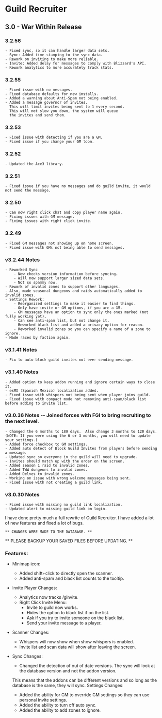 # Guild Recruiter
## 3.0 - War Within Release

### 3.2.56
    - Fixed sync, so it can handle larger data sets.
    - Sync: Added time-stamping to the sync data.
    - Rework on inviting to make more reliable.
    - Invite: Added delay for messages to comply with Blizzard's API.
    - Rework analytics to more accurately track stats.
### 3.2.55
    - Fixed issue with no messages.
    - Fixed database defaults for new installs.
    - Added a warning about Anti-Spam not being enabled.
    - Added a message governor of invites.
      This will limit invites being sent to 1 every second.
      This will not slow you down, the system will queue
      the invites and send them.
### 3.2.53
    - Fixed issue with detecting if you are a GM.
    - Fixed issue if you change your GM toon.
### 3.2.52
    - Updated the Ace3 library.
### 3.2.51
    - Fixed issue if you have no messages and do guild invite, it would not send the message.
### 3.2.50
    - Can now right click chat and copy player name again.
    - Fixing issues with GM message.
    - Fixing issues with right click invite.
### 3.2.49
    - Fixed GM messages not showing up on home screen.
    - Fixed issue with GMs not being able to send messages.
### v3.2.44 Notes
    - Reworked Sync
        - Now checks version information before syncing.
        - Will now support larger sized data sets.
        - Not so spammy now.
    - Rework of invalid zones to support other languages.
    - Also, made seasonal dungeons and raids automatically added to invalid zones.
    - Settings Rework:
        - Reorganized settings to make it easier to find things.
        - Only have invite or GM options, if you are a GM.
        - GM messages have an option to sync only the ones marked (not fully working yet).
        - Can see anti-spam list, but not change it.
        - Reworked black list and added a privacy option for reason.
        - Reworked invalid zones so you can specify a name of a zone to ignore.
    - Made races by faction again.
### v3.1.41 Notes
    - Fix to auto block guild invites not ever sending message.
### v3.1.40 Notes
    - Added option to keep addon running and ignore certain ways to close it.
    - esMX (Spanish Mexico) localization added.
    - Fixed issue with whispers not being sent when player joins guild.
    - Fixed issue with compact mode not removing anti-spam/black list before adding to invite list.
### v3.0.36 Notes -- Joined forces with FGI to bring recruiting to the next level.
    - Changed the 6 months to 180 days.  Also change 3 months to 120 days.
    (NOTE: If you were using the 6 or 3 months, you will need to update your settings.)
    - Added force checkbox to GM settings.
    - Added auto detect of Block Guild Invites from players before sending a message.
    - Updated sync so everyone in the guild will need to upgrade.
    - Invites should match up with the order on the screen.
    - Added season 1 raid to invalid zones.
    - Added TWW dungeons to invalid zones.
    - Added Delves to invalid zones.
    - Working on issue with wrong welcome messages being sent.
    - Fixed issue with not creating a guild link.
### v3.0.30 Notes
    - Fixed issue with missing no guild link localization.
    - Updated alert to missing guild link on login.

I have done pretty much a full rewrite of Guild Recruiter.  I have added a lot of new features and fixed a lot of bugs.

    ** CHANGES WERE MADE TO THE DATABASE. **
** PLEASE BACKUP YOUR SAVED FILES BEFORE UPDATING. **

### Features:
- Minimap icon:
    - Added shift+click to directly open the scanner.
    - Added anti-spam and black list counts to the tooltip.
- Invite Player Changes:
    - Analytics now tracks /ginvite.
    - Right Click Invite Menu:
        - Invite to guild now works.
        - Hides the option to black list if on the list.
        - Ask if you try to invite someone on the black list.
        - Send your invite message to a player.
- Scanner Changes:
    - Whispers will now show when show whispers is enabled.
    - Invite list and scan data will show after leaving the screen.
- Sync Changes:
    - Changed the detection of out of date versions.
    The sync will look at the database version and not the
    addon version.
    
    This means that the addons can be different versions and
    so long as the database is the same, they will sync.
Settings Changes:
    - Added the ability for GM to override GM settings so they
      can use personal invite settings.
    - Added the ability to turn off auto sync.
    - Added the ability to add zones to ignore.